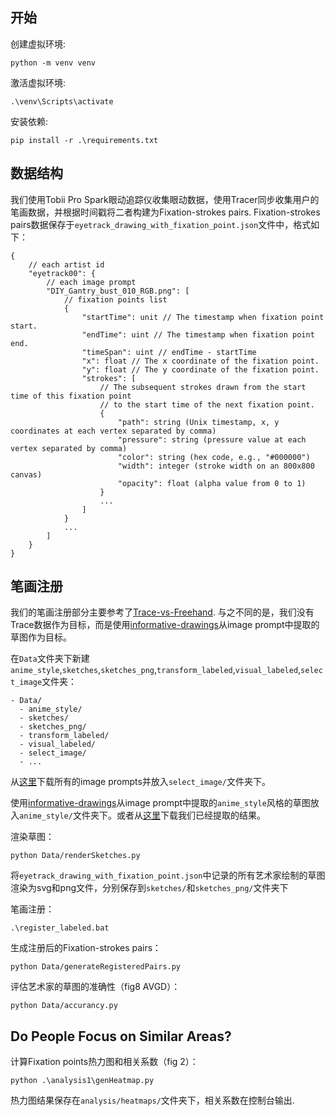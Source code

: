 ## 开始
创建虚拟环境:
```
python -m venv venv
```
激活虚拟环境:
```
.\venv\Scripts\activate
```
安装依赖:
```
pip install -r .\requirements.txt
```

## 数据结构
我们使用Tobii Pro Spark眼动追踪仪收集眼动数据，使用Tracer同步收集用户的笔画数据，并根据时间戳将二者构建为Fixation-strokes pairs. 
Fixation-strokes pairs数据保存于`eyetrack_drawing_with_fixation_point.json`文件中，格式如下：
```
{
    // each artist id
    "eyetrack00": {
        // each image prompt
        "DIY_Gantry_bust_010_RGB.png": [
            // fixation points list
            {
                "startTime": unit // The timestamp when fixation point start.
                "endTime": uint // The timestamp when fixation point end.
                "timeSpan": uint // endTime - startTime
                "x": float // The x coordinate of the fixation point.
                "y": float // The y coordinate of the fixation point.
                "strokes": [
                    // The subsequent strokes drawn from the start time of this fixation point
                    // to the start time of the next fixation point.
                    {
                        "path": string (Unix timestamp, x, y coordinates at each vertex separated by comma)
                        "pressure": string (pressure value at each vertex separated by comma)
                        "color": string (hex code, e.g., "#000000")
                        "width": integer (stroke width on an 800x800 canvas)
                        "opacity": float (alpha value from 0 to 1)
                    }
                    ...
                ]
            }
            ...
        ]
    }
}
```

## 笔画注册
我们的笔画注册部分主要参考了[Trace-vs-Freehand](https://github.com/zachzeyuwang/tracing-vs-freehand). 与之不同的是，我们没有Trace数据作为目标，而是使用[informative-drawings](https://github.com/carolineec/informative-drawings)从image prompt中提取的草图作为目标。

在`Data`文件夹下新建`anime_style`,`sketches`,`sketches_png`,`transform_labeled`,`visual_labeled`,`select_image`文件夹：
```
- Data/
  - anime_style/
  - sketches/
  - sketches_png/
  - transform_labeled/
  - visual_labeled/
  - select_image/
  - ...
```
从[这里](https://drive.google.com/file/d/1G68q0oulKKFKlLSGv_D1ONNgfn74hAgs/view?usp=sharing)下载所有的image prompts并放入`select_image/`文件夹下。

使用[informative-drawings](https://github.com/carolineec/informative-drawings)从image prompt中提取的`anime_style`风格的草图放入`anime_style/`文件夹下。或者从[这里](https://drive.google.com/file/d/1RCIRJnGBravQDkw0OHgwNWBtM83jRRKG/view?usp=sharing)下载我们已经提取的结果。

渲染草图：
```
python Data/renderSketches.py
```
将`eyetrack_drawing_with_fixation_point.json`中记录的所有艺术家绘制的草图渲染为svg和png文件，分别保存到`sketches/`和`sketches_png/`文件夹下

笔画注册：
```
.\register_labeled.bat
```

生成注册后的Fixation-strokes pairs：
```
python Data/generateRegisteredPairs.py
```

评估艺术家的草图的准确性（fig8 AVGD）：
```
python Data/accurancy.py
```

## Do People Focus on Similar Areas?
计算Fixation points热力图和相关系数（fig 2）：
```
python .\analysis1\genHeatmap.py
```
热力图结果保存在`analysis/heatmaps/`文件夹下，相关系数在控制台输出.



